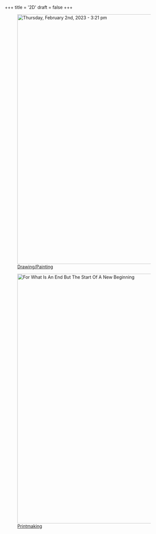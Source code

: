 +++
title = '2D'
draft = false
+++

<div class="flex flex-wrap justify-center gap-4 min-h- align-items-center">
    <div class="flex justify-center flex-row lg:flex-2/5">
        <a href="drawing-painting">
            <figure>
                <img
                    loading="eager"
                    src="/images/Thursday,February2nd,2023.321pm.jpg"
                    alt="Thursday, February 2nd, 2023 - 3:21 pm"
                    width="1000"
                    height="793"
                    class="max-w-xl w-full h-auto aspect-[4/3] object-cover"
                  />
                  <figcaption class="text-center">Drawing/Painting</figcaption>
              </figure>
          </a>
      </div>
      <div class="flex justify-center flex-row lg:flex-2/5">
          <a href="printmaking">
              <figure>
                  <img
                      loading="lazy"
                      src="/images/ForWhatIsAnEndButTheStartOfANewBeginning.jpg"
                      alt="For What Is An End But The Start Of A New Beginning"
                      width="1000"
                      height="793"
                      class="max-w-xl w-full h-auto aspect-[4/3] object-cover"
                  />
                  <figcaption class="text-center">Printmaking</figcaption>
              </figure>
          </a>
      </div>
  </div>
